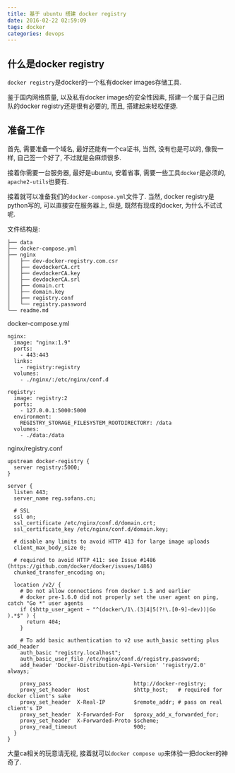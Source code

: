 ```yaml
---
title: 基于 ubuntu 搭建 docker registry
date: 2016-02-22 02:59:09
tags: docker
categories: devops
---
```


## 什么是docker registry
`docker registry`是docker的一个私有docker images存储工具.

鉴于国内网络质量, 以及私有docker images的安全性因素, 搭建一个属于自己团队的docker registry还是很有必要的, 而且, 搭建起来轻松便捷.

## 准备工作
首先, 需要准备一个域名, 最好还能有一个ca证书, 当然, 没有也是可以的, 像我一样, 自己签一个好了, 不过就是会麻烦很多.

接着你需要一台服务器, 最好是ubuntu, 安着省事, 需要一些工具`docker`是必须的, `apache2-utils`也要有.

接着就可以准备我们的`docker-compose.yml`文件了. 当然, docker registry是python写的, 可以直接安在服务器上, 但是, 既然有现成的docker, 为什么不试试呢.

文件结构是:

```
├── data
├── docker-compose.yml
├── nginx
│   ├── dev-docker-registry.com.csr
│   ├── devdockerCA.crt
│   ├── devdockerCA.key
│   ├── devdockerCA.srl
│   ├── domain.crt
│   ├── domain.key
│   ├── registry.conf
│   └── registry.password
└── readme.md
```

docker-compose.yml
```
nginx:
  image: "nginx:1.9"
  ports:
    - 443:443
  links:
    - registry:registry
  volumes:
    - ./nginx/:/etc/nginx/conf.d

registry:
  image: registry:2
  ports:
    - 127.0.0.1:5000:5000
  environment:
    REGISTRY_STORAGE_FILESYSTEM_ROOTDIRECTORY: /data
  volumes:
    - ./data:/data
```
nginx/registry.conf

```
upstream docker-registry {
  server registry:5000;
}

server {
  listen 443;
  server_name reg.sofans.cn;

  # SSL
  ssl on;
  ssl_certificate /etc/nginx/conf.d/domain.crt;
  ssl_certificate_key /etc/nginx/conf.d/domain.key;

  # disable any limits to avoid HTTP 413 for large image uploads
  client_max_body_size 0;

  # required to avoid HTTP 411: see Issue #1486 (https://github.com/docker/docker/issues/1486)
  chunked_transfer_encoding on;

  location /v2/ {
    # Do not allow connections from docker 1.5 and earlier
    # docker pre-1.6.0 did not properly set the user agent on ping, catch "Go *" user agents
    if ($http_user_agent ~ "^(docker\/1\.(3|4|5(?!\.[0-9]-dev))|Go ).*$" ) {
      return 404;
    }

    # To add basic authentication to v2 use auth_basic setting plus add_header
    auth_basic "registry.localhost";
    auth_basic_user_file /etc/nginx/conf.d/registry.password;
    add_header 'Docker-Distribution-Api-Version' 'registry/2.0' always;

    proxy_pass                          http://docker-registry;
    proxy_set_header  Host              $http_host;   # required for docker client's sake
    proxy_set_header  X-Real-IP         $remote_addr; # pass on real client's IP
    proxy_set_header  X-Forwarded-For   $proxy_add_x_forwarded_for;
    proxy_set_header  X-Forwarded-Proto $scheme;
    proxy_read_timeout                  900;
  }
}
```

大量ca相关的玩意请无视, 接着就可以`docker compose up`来体验一把docker的神奇了.
